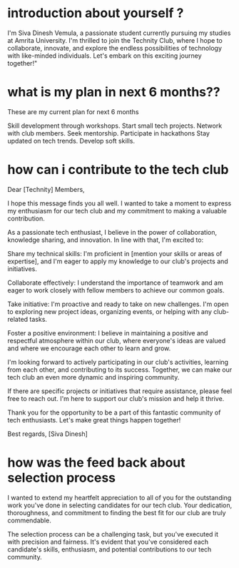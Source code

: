 # introduction about yourself ?
I'm Siva Dinesh Vemula, a passionate student currently pursuing my studies at Amrita University. I'm thrilled to join the Technity Club, where I hope to collaborate, innovate, and explore the endless possibilities of technology with like-minded individuals. Let's embark on this exciting journey together!" 


# what is my plan in next 6 months??
These are my current plan for next 6 months 

Skill development through workshops.
Start small tech projects.
Network with club members.
Seek mentorship.
Participate in hackathons
Stay updated on tech trends.
Develop soft skills.


# how can i contribute to the tech club

Dear [Technity] Members,

I hope this message finds you all well. I wanted to take a moment to express my enthusiasm for our tech club and my commitment to making a valuable contribution.

As a passionate tech enthusiast, I believe in the power of collaboration, knowledge sharing, and innovation. In line with that, I'm excited to:

Share my technical skills: I'm proficient in [mention your skills or areas of expertise], and I'm eager to apply my knowledge to our club's projects and initiatives.

Collaborate effectively: I understand the importance of teamwork and am eager to work closely with fellow members to achieve our common goals.

Take initiative: I'm proactive and ready to take on new challenges. I'm open to exploring new project ideas, organizing events, or helping with any club-related tasks.

Foster a positive environment: I believe in maintaining a positive and respectful atmosphere within our club, where everyone's ideas are valued and where we encourage each other to learn and grow.

I'm looking forward to actively participating in our club's activities, learning from each other, and contributing to its success. Together, we can make our tech club an even more dynamic and inspiring community.

If there are specific projects or initiatives that require assistance, please feel free to reach out. I'm here to support our club's mission and help it thrive.

Thank you for the opportunity to be a part of this fantastic community of tech enthusiasts. Let's make great things happen together!

Best regards,
[Siva Dinesh]

# how was the feed back about selection process 

I wanted to extend my heartfelt appreciation to all of you for the outstanding work you've done in selecting candidates for our tech club. Your dedication, thoroughness, and commitment to finding the best fit for our club are truly commendable.

The selection process can be a challenging task, but you've executed it with precision and fairness. It's evident that you've considered each candidate's skills, enthusiasm, and potential contributions to our tech community.








